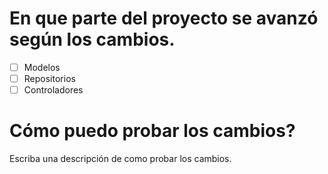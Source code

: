 # En que parte del proyecto se avanzó según los cambios.
- [ ] Modelos
- [ ] Repositorios
- [ ] Controladores

# Cómo puedo probar los cambios?
Escriba una descripción de como probar los cambios.

